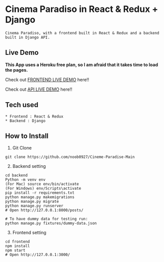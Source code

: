 # Cinema Paradiso in React & Redux + Django

```
Cinema Paradiso, with a frontend built in React & Redux and a backend built in Django API.
```

## Live Demo

**This App uses a Heroku free plan, so I am afraid that it takes time to load the pages.**

Check out [FRONTEND LIVE DEMO](https://cinema-paradise-frontend.noob0927.repl.co/) here!!

Check out [API LIVE DEMO](https://cinema-pardise-backend.noob0927.repl.co/) here!!

## Tech used

```
* Frontend : React & Redux
* Backend : Django
```

## How to Install

1. Git Clone

```
git clone https://github.com/noob0927/Cineme-Paradise-Main
```

2. Backend setting

```
cd backend
Python -m venv env
(For Mac) source env/bin/activate
(For Windows) env/Scripts\activate
pip install -r requirements.txt
python manage.py makemigrations
python manage.py migrate
python manage.py runserver
# Open http://127.0.0.1:8000/posts/

# To have dummy data for testing run:
python manage.py fixtures/dummy-data.json
```

3. Frontend setting

```
cd frontend
npm install
npm start
# Open http://127.0.0.1:3000/
```
